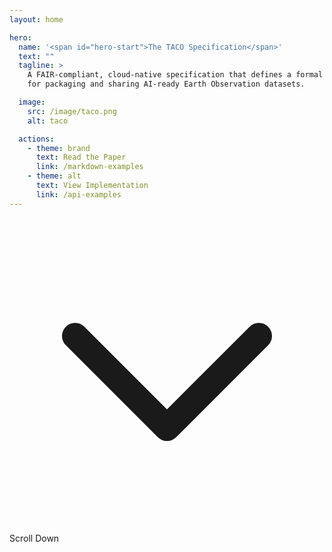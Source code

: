 ```yaml
---
layout: home

hero:
  name: '<span id="hero-start">The TACO Specification</span>'
  text: ""
  tagline: >
    A FAIR-compliant, cloud-native specification that defines a formal and scalable format 
    for packaging and sharing AI-ready Earth Observation datasets.

  image:
    src: /image/taco.png
    alt: taco

  actions:
    - theme: brand
      text: Read the Paper
      link: /markdown-examples
    - theme: alt
      text: View Implementation
      link: /api-examples
---
```

<div id="hero-start"></div>

<script setup>
import ProblemStatement from './.vitepress/components/ProblemStatement.vue'
import Solution from './.vitepress/components/Solution.vue'
import Features from './.vitepress/components/Features.vue'
import CallToAction from './.vitepress/components/CallToAction.vue'

function scrollToContent() {
  const el = document.querySelector('#main-content')
  if (el) {
    const yOffset = -20;
    const y = el.getBoundingClientRect().top + window.pageYOffset + yOffset;
    window.scrollTo({ top: y, behavior: 'smooth' });
  }
}

</script>

<div class="flex justify-center">
  <div
    class="inline-flex items-center space-x-2 cursor-pointer slower-bounce group"
    @click="scrollToContent"
  >
    <div
      class="w-8 h-8 border rounded-full flex items-center justify-center transition-colors group-hover:border-blue-400"
    >
      <svg
        class="w-5 h-5 transition-colors group-hover:text-blue-400"
        fill="none"
        stroke="currentColor"
        stroke-width="2"
        viewBox="0 0 24 24"
      >
        <path stroke-linecap="round" stroke-linejoin="round" d="M19 9l-7 7-7-7" />
      </svg>
    </div>
    <span class="text-sm transition-colors group-hover:text-blue-400">
      Scroll Down
    </span>
  </div>
</div>

<!-- Ancla destino -->
<div id="main-content" class="mt-9"></div>

<!-- Componentes -->
<ProblemStatement />
<Solution />
<Features />
<CallToAction />
